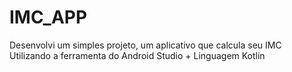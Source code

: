 # IMC_APP
Desenvolvi um simples projeto, um aplicativo que calcula seu IMC
Utilizando a ferramenta do Android Studio + Linguagem Kotlin
